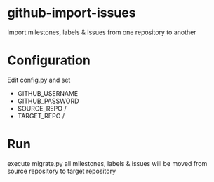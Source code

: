 github-import-issues
====================

Import milestones, labels &amp; Issues from one repository to another

Configuration
=============

Edit config.py and set 
* GITHUB_USERNAME
* GITHUB_PASSWORD
* SOURCE_REPO <owner>/<repository>
* TARGET_REPO <owner>/<repository>

Run
===

execute migrate.py
all milestones, labels &amp; issues will be moved from source repository to target repository
